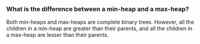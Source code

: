 ### What is the difference between a min-heap and a max-heap?

Both min-heaps and max-heaps are complete binary trees.  However, all the children in a min-heap are greater than their parents,
and all the children in a max-heap are lesser than their parents.
